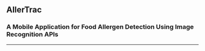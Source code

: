 ## AllerTrac
### A Mobile Application for Food Allergen Detection Using Image Recognition APIs

---



